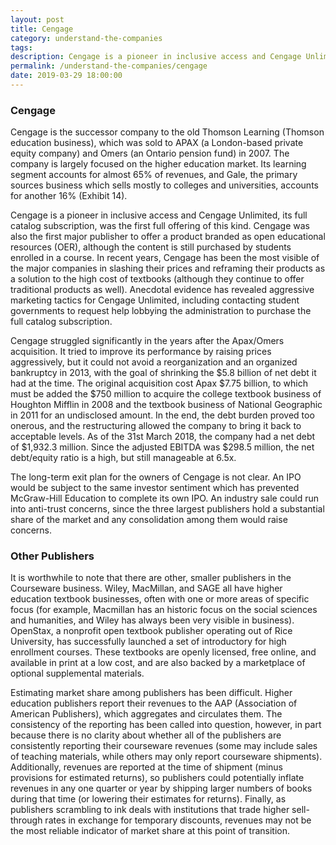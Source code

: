 ```yaml
---
layout: post
title: Cengage
category: understand-the-companies
tags:
description: Cengage is a pioneer in inclusive access and Cengage Unlimited, its full catalog subscription, was the first full offering of this kind. Cengage was also the first major publisher to offer a product branded as open educational resources (OER), although the content is still purchased by students enrolled in a course. 
permalink: /understand-the-companies/cengage
date: 2019-03-29 18:00:00
---
```


### Cengage

Cengage is the successor company to the old Thomson Learning (Thomson education business), which was sold to APAX (a London-based private equity company) and Omers (an Ontario pension fund) in 2007. The company is largely focused on the higher education market. Its learning segment accounts for almost 65% of revenues, and Gale, the primary sources business which sells mostly to colleges and universities, accounts for another 16% (Exhibit 14).

Cengage is a pioneer in inclusive access and Cengage Unlimited, its full catalog subscription, was the first full offering of this kind. Cengage was also the first major publisher to offer a product branded as open educational resources (OER), although the content is still purchased by students enrolled in a course. In recent years, Cengage has been the most visible of the major companies in slashing their prices and reframing their products as a solution to the high cost of textbooks (although they continue to offer traditional products as well). Anecdotal evidence has revealed aggressive marketing tactics for Cengage Unlimited, including contacting student governments to request help lobbying the administration to purchase the full catalog subscription.

Cengage struggled significantly in the years after the Apax/Omers acquisition. It tried to improve its performance by raising prices aggressively, but it could not avoid a reorganization and an organized bankruptcy in 2013, with the goal of shrinking the $5.8 billion of net debt it had at the time. The original acquisition cost Apax $7.75 billion, to which must be added the $750 million to acquire the college textbook business of Houghton Mifflin in 2008 and the textbook business of National Geographic in 2011 for an undisclosed amount. In the end, the debt burden proved too onerous, and the restructuring allowed the company to bring it back to acceptable levels. As of the 31st March 2018, the company had a net debt of $1,932.3 million. Since the adjusted EBITDA was $298.5 million, the net debt/equity ratio is a high, but still manageable at 6.5x.

The long-term exit plan for the owners of Cengage is not clear. An IPO would be subject to the same investor sentiment which has prevented McGraw-Hill Education to complete its own IPO. An industry sale could run into anti-trust concerns, since the three largest publishers hold a substantial share of the market and any consolidation among them would raise concerns.

### Other Publishers

It is worthwhile to note that there are other, smaller publishers in the Courseware business. Wiley, MacMillan, and SAGE all have higher education textbook businesses, often with one or more areas of specific focus (for example, Macmillan has an historic focus on the social sciences and humanities, and Wiley has always been very visible in business). OpenStax, a nonprofit open textbook publisher operating out of Rice University, has successfully launched a set of introductory for high enrollment courses. These textbooks are openly licensed, free online, and available in print at a low cost, and are also backed by a marketplace of optional supplemental materials.

Estimating market share among publishers has been difficult. Higher education publishers report their revenues to the AAP (Association of American Publishers), which aggregates and circulates them. The consistency of the reporting has been called into question, however, in part because there is no clarity about whether all of the publishers are consistently reporting their courseware revenues (some may include sales of teaching materials, while others may only report courseware shipments). Additionally, revenues are reported at the time of shipment (minus provisions for estimated returns), so publishers could potentially inflate revenues in any one quarter or year by shipping larger numbers of books during that time (or lowering their estimates for returns). Finally, as publishers scrambling to ink deals with institutions that trade higher sell-through rates in exchange for temporary discounts, revenues may not be the most reliable indicator of market share at this point of transition.

